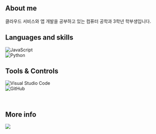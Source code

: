 
## **About me**
클라우드 서비스와 앱 개발을 공부하고 있는 컴퓨터 공학과 3학년 학부생입니다.<br>

## **Languages and skills**
![JavaScript](https://img.shields.io/badge/Javascript-%23323330.svg?style=flat-square&logo=javascript&logoColor=%23F7DF1E)<br>
![Python](https://img.shields.io/badge/python-3670A0?style=flat-square&logo=python&logoColor=ffdd54)  

## **Tools & Controls** <br>
![Visual Studio Code](https://img.shields.io/badge/Visual%20Studio%20Code-0078d7.svg?style=flat-square&logo=visual-studio-code&logoColor=white)  
![GitHub](https://img.shields.io/badge/github-%23121011.svg?style=flat-square&logo=github&logoColor=white)

<br>

## **More info**
<a href="https://neon-mat-b2e.notion.site/bfe8e65c3828419caa85f8c88f5ed323"><img src="https://img.shields.io/badge/Portfolio-353535?style=flat-square&logo=Notion&logoColor=white&link=https://puffy-dumpling-10f.notion.site/Portfolio-d7b2997bcb054c9f88d38d681743a6ca"/>
